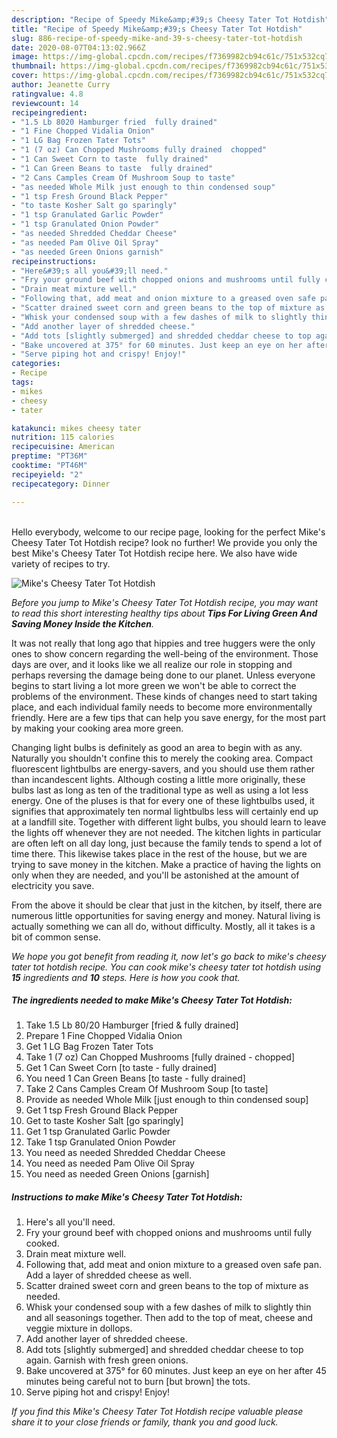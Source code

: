 ```yaml
---
description: "Recipe of Speedy Mike&amp;#39;s Cheesy Tater Tot Hotdish"
title: "Recipe of Speedy Mike&amp;#39;s Cheesy Tater Tot Hotdish"
slug: 886-recipe-of-speedy-mike-and-39-s-cheesy-tater-tot-hotdish
date: 2020-08-07T04:13:02.966Z
image: https://img-global.cpcdn.com/recipes/f7369982cb94c61c/751x532cq70/mikes-cheesy-tater-tot-hotdish-recipe-main-photo.jpg
thumbnail: https://img-global.cpcdn.com/recipes/f7369982cb94c61c/751x532cq70/mikes-cheesy-tater-tot-hotdish-recipe-main-photo.jpg
cover: https://img-global.cpcdn.com/recipes/f7369982cb94c61c/751x532cq70/mikes-cheesy-tater-tot-hotdish-recipe-main-photo.jpg
author: Jeanette Curry
ratingvalue: 4.8
reviewcount: 14
recipeingredient:
- "1.5 Lb 8020 Hamburger fried  fully drained"
- "1 Fine Chopped Vidalia Onion"
- "1 LG Bag Frozen Tater Tots"
- "1 (7 oz) Can Chopped Mushrooms fully drained  chopped"
- "1 Can Sweet Corn to taste  fully drained"
- "1 Can Green Beans to taste  fully drained"
- "2 Cans Camples Cream Of Mushroom Soup to taste"
- "as needed Whole Milk just enough to thin condensed soup"
- "1 tsp Fresh Ground Black Pepper"
- "to taste Kosher Salt go sparingly"
- "1 tsp Granulated Garlic Powder"
- "1 tsp Granulated Onion Powder"
- "as needed Shredded Cheddar Cheese"
- "as needed Pam Olive Oil Spray"
- "as needed Green Onions garnish"
recipeinstructions:
- "Here&#39;s all you&#39;ll need."
- "Fry your ground beef with chopped onions and mushrooms until fully cooked."
- "Drain meat mixture well."
- "Following that, add meat and onion mixture to a greased oven safe pan. Add a layer of shredded cheese as well."
- "Scatter drained sweet corn and green beans to the top of mixture as needed."
- "Whisk your condensed soup with a few dashes of milk to slightly thin and all seasonings together. Then add to the top of meat, cheese and veggie mixture in dollops."
- "Add another layer of shredded cheese."
- "Add tots [slightly submerged] and shredded cheddar cheese to top again. Garnish with fresh green onions."
- "Bake uncovered at 375° for 60 minutes. Just keep an eye on her after 45 minutes being careful not to burn [but brown] the tots."
- "Serve piping hot and crispy! Enjoy!"
categories:
- Recipe
tags:
- mikes
- cheesy
- tater

katakunci: mikes cheesy tater 
nutrition: 115 calories
recipecuisine: American
preptime: "PT36M"
cooktime: "PT46M"
recipeyield: "2"
recipecategory: Dinner

---
```

<br>
Hello everybody, welcome to our recipe page, looking for the perfect Mike&#39;s Cheesy Tater Tot Hotdish recipe? look no further! We provide you only the best Mike&#39;s Cheesy Tater Tot Hotdish recipe here. We also have wide variety of recipes to try.
<br>


![Mike&#39;s Cheesy Tater Tot Hotdish](https://img-global.cpcdn.com/recipes/f7369982cb94c61c/751x532cq70/mikes-cheesy-tater-tot-hotdish-recipe-main-photo.jpg)

<i>Before you jump to Mike&#39;s Cheesy Tater Tot Hotdish recipe, you may want to read this short interesting healthy tips about 
<strong>Tips For Living Green And Saving Money Inside the Kitchen</strong>.</i>
</br>

It was not really that long ago that hippies and tree huggers were the only ones to show concern regarding the well-being of the environment. Those days are over, and it looks like we all realize our role in stopping and perhaps reversing the damage being done to our planet. Unless everyone begins to start living a lot more green we won't be able to correct the problems of the environment. These kinds of changes need to start taking place, and each individual family needs to become more environmentally friendly. Here are a few tips that can help you save energy, for the most part by making your cooking area more green.

Changing light bulbs is definitely as good an area to begin with as any. Naturally you shouldn't confine this to merely the cooking area. Compact fluorescent lightbulbs are energy-savers, and you should use them rather than incandescent lights. Although costing a little more originally, these bulbs last as long as ten of the traditional type as well as using a lot less energy. One of the pluses is that for every one of these lightbulbs used, it signifies that approximately ten normal lightbulbs less will certainly end up at a landfill site. Together with different light bulbs, you should learn to leave the lights off whenever they are not needed. The kitchen lights in particular are often left on all day long, just because the family tends to spend a lot of time there. This likewise takes place in the rest of the house, but we are trying to save money in the kitchen. Make a practice of having the lights on only when they are needed, and you'll be astonished at the amount of electricity you save.

From the above it should be clear that just in the kitchen, by itself, there are numerous little opportunities for saving energy and money. Natural living is actually something we can all do, without difficulty. Mostly, all it takes is a bit of common sense.


<i>We hope you got benefit from reading it, now let's go back to mike&#39;s cheesy tater tot hotdish recipe. You can cook mike&#39;s cheesy tater tot hotdish using <strong>15</strong> ingredients and <strong>10</strong> steps. Here is how you cook that.
</i>

##### The ingredients needed to make Mike&#39;s Cheesy Tater Tot Hotdish:

1. Take 1.5 Lb 80/20 Hamburger [fried &amp; fully drained]
1. Prepare 1 Fine Chopped Vidalia Onion
1. Get 1 LG Bag Frozen Tater Tots
1. Take 1 (7 oz) Can Chopped Mushrooms [fully drained - chopped]
1. Get 1 Can Sweet Corn [to taste - fully drained]
1. You need 1 Can Green Beans [to taste - fully drained]
1. Take 2 Cans Camples Cream Of Mushroom Soup [to taste]
1. Provide as needed Whole Milk [just enough to thin condensed soup]
1. Get 1 tsp Fresh Ground Black Pepper
1. Get to taste Kosher Salt [go sparingly]
1. Get 1 tsp Granulated Garlic Powder
1. Take 1 tsp Granulated Onion Powder
1. You need as needed Shredded Cheddar Cheese
1. You need as needed Pam Olive Oil Spray
1. You need as needed Green Onions [garnish]


##### Instructions to make Mike&#39;s Cheesy Tater Tot Hotdish:

1. Here&#39;s all you&#39;ll need.
1. Fry your ground beef with chopped onions and mushrooms until fully cooked.
1. Drain meat mixture well.
1. Following that, add meat and onion mixture to a greased oven safe pan. Add a layer of shredded cheese as well.
1. Scatter drained sweet corn and green beans to the top of mixture as needed.
1. Whisk your condensed soup with a few dashes of milk to slightly thin and all seasonings together. Then add to the top of meat, cheese and veggie mixture in dollops.
1. Add another layer of shredded cheese.
1. Add tots [slightly submerged] and shredded cheddar cheese to top again. Garnish with fresh green onions.
1. Bake uncovered at 375° for 60 minutes. Just keep an eye on her after 45 minutes being careful not to burn [but brown] the tots.
1. Serve piping hot and crispy! Enjoy!


<i>If you find this Mike&#39;s Cheesy Tater Tot Hotdish recipe valuable please share it to your close friends or family, thank you and good luck.</i>
